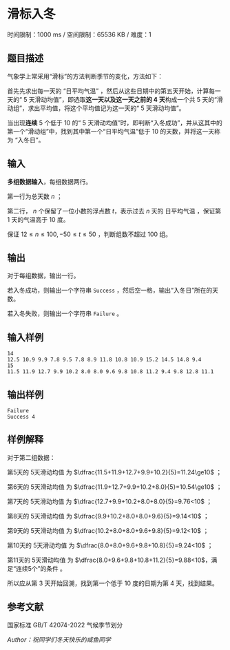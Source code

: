 # 滑标入冬

时间限制：1000 ms / 空间限制：65536 KB / 难度：1

## 题目描述

气象学上常采用“滑标”的方法判断季节的变化，方法如下：

首先先求出每一天的 “日平均气温” ，然后从这些日期中的第五天开始，计算每一天的“ $5$ 天滑动均值”，即选取**这一天以及这一天之前的 $4$ 天**构成一个共 $5$ 天的“滑动组”，求出平均值，将这个平均值记为这一天的“ $5$ 天滑动均值”。

当出现**连续** $5$ 个低于 $10$ 的“ $5$ 天滑动均值”时，即判断“入冬成功”，并从这其中的第一个“滑动组”中，找到其中第一个“日平均气温”低于 $10$ 的天数，并将这一天称为 “入冬日”。

## 输入

**多组数据输入**，每组数据两行。

第一行为总天数 $n$ ；

第二行， $n$ 个保留了一位小数的浮点数 $t$，表示过去 $n$ 天的 日平均气温 ，保证第 $1$ 天的气温高于 $10$ 度。

保证 $12\le n \le 100, -50\le t \le 50$ ，判断组数不超过 $100$ 组。

## 输出

对于每组数据，输出一行。

若入冬成功，则输出一个字符串 `Success` ，然后空一格，输出“入冬日”所在的天数。

若入冬失败，则输出一个字符串 `Failure` 。

## 输入样例

    14
    12.5 10.9 9.9 7.8 9.5 7.8 8.9 11.8 10.8 10.9 15.2 14.5 14.8 9.4
    15
    11.5 11.9 12.7 9.9 10.2 8.0 8.0 9.6 9.8 10.8 11.2 9.4 9.8 12.8 11.1

## 输出样例

    Failure
    Success 4

## 样例解释

对于第二组数据：

第5天的 5天滑动均值 为 $\dfrac{11.5+11.9+12.7+9.9+10.2}{5}=11.24\ge10$ ；

第6天的 5天滑动均值 为 $\dfrac{11.9+12.7+9.9+10.2+8.0}{5}=10.54\ge10$ ；

第7天的 5天滑动均值 为 $\dfrac{12.7+9.9+10.2+8.0+8.0}{5}=9.76<10$ ；

第8天的 5天滑动均值 为 $\dfrac{9.9+10.2+8.0+8.0+9.6}{5}=9.14<10$ ；

第9天的 5天滑动均值 为 $\dfrac{10.2+8.0+8.0+9.6+9.8}{5}=9.12<10$ ；

第10天的 5天滑动均值 为 $\dfrac{8.0+8.0+9.6+9.8+10.8}{5}=9.24<10$ ；

第11天的 5天滑动均值 为 $\dfrac{8.0+9.6+9.8+10.8+11.2}{5}=9.88<10$，满足“连续5个”的条件 。

所以应从第 3 天开始回溯，找到第一个低于 10 度的日期为第 4 天，找到结果。

## 参考文献

国家标准 GB/T 42074-2022 气候季节划分

*Author：祝同学们冬天快乐的咸鱼同学*
